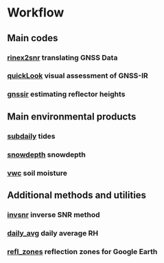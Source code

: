 # Workflow
## Main codes 
### [rinex2snr](https://gnssrefl.readthedocs.io/en/latest/pages/rinex2snr.html) translating GNSS Data 
### [quickLook](https://gnssrefl.readthedocs.io/en/latest/pages/quickLook.html) visual assessment of GNSS-IR
### [gnssir](https://gnssrefl.readthedocs.io/en/latest/pages/gnssir.html) estimating reflector heights

## Main environmental products
### [subdaily](https://gnssrefl.readthedocs.io/en/latest/pages/README_subdaily.html) tides 
### [snowdepth](https://gnssrefl.readthedocs.io/en/latest/pages/README_snowdepth.html) snowdepth
### [vwc](https://gnssrefl.readthedocs.io/en/latest/pages/README_vwc.html) soil moisture

## Additional methods and utilities
### [invsnr](https://gnssrefl.readthedocs.io/en/latest/pages/README_invsnr.html) inverse SNR method 
### [daily_avg](https://gnssrefl.readthedocs.io/en/latest/pages/README_dailyavg.html) daily average RH
### [refl_zones](https://gnssrefl.readthedocs.io/en/latest/pages/utilities.html) reflection zones for Google Earth

